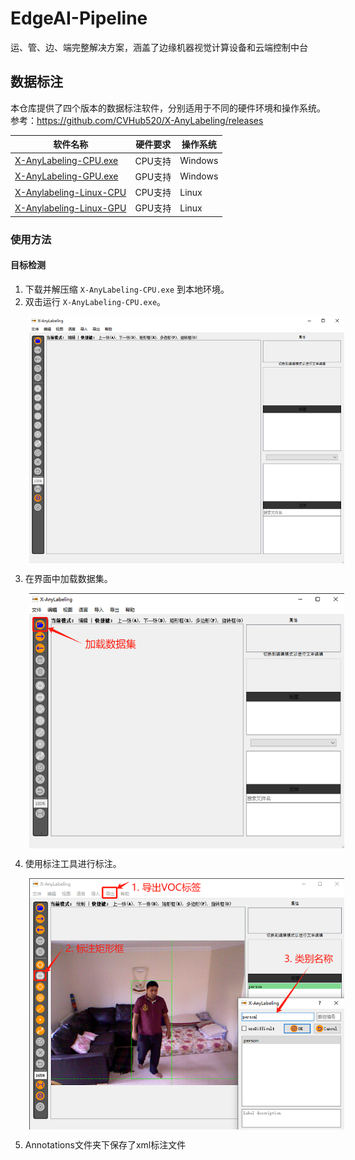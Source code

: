 # EdgeAI-Pipeline
运、管、边、端完整解决方案，涵盖了边缘机器视觉计算设备和云端控制中台

## 数据标注
本仓库提供了四个版本的数据标注软件，分别适用于不同的硬件环境和操作系统。  
参考：https://github.com/CVHub520/X-AnyLabeling/releases

| 软件名称                | 硬件要求      | 操作系统     |
|-------------------------|--------------|--------------|
| [X-AnyLabeling-CPU.exe](https://github.com/CVHub520/X-AnyLabeling/releases/download/v2.3.1/X-AnyLabeling-CPU.exe)   | CPU支持       | Windows      |
| [X-AnyLabeling-GPU.exe](https://github.com/CVHub520/X-AnyLabeling/releases/download/v2.3.1/X-AnyLabeling-GPU.exe)   | GPU支持       | Windows      |
| [X-Anylabeling-Linux-CPU](https://github.com/CVHub520/X-AnyLabeling/releases/download/v2.3.1/X-Anylabeling-Linux-CPU) | CPU支持       | Linux        |
| [X-Anylabeling-Linux-GPU](https://github.com/CVHub520/X-AnyLabeling/releases/download/v2.3.1/X-Anylabeling-Linux-GPU) | GPU支持       | Linux        |

### 使用方法
#### 目标检测
1. 下载并解压缩 `X-AnyLabeling-CPU.exe` 到本地环境。
2. 双击运行 `X-AnyLabeling-CPU.exe`。

<img src="annotation/images/1.png" alt="示例图片" style="float: left; margin-left: 30px;" />
<br style="clear: left;" />

3. 在界面中加载数据集。

<img src="annotation/images/2.png" alt="示例图片" style="float: left; margin-left: 30px;" />
<br style="clear: left;" />

4. 使用标注工具进行标注。

<img src="annotation/images/3.png" alt="示例图片" style="float: left; margin-left: 30px;" />
<br style="clear: left;" />

5. Annotations文件夹下保存了xml标注文件
